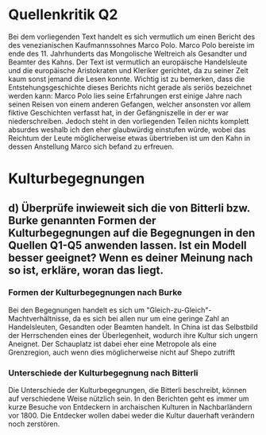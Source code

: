 # Quellenkritik Q2
Bei dem vorliegenden Text handelt es sich vermutlich um einen Bericht des des venezianischen Kaufmannssohnes Marco Polo. Marco Polo bereiste im ende des 11. Jahrhunderts das Mongolische Weltreich als Gesandter und Beamter des Kahns. Der Text ist vermutlich an europäische Handelsleute und die europäische Aristokraten und Kleriker gerichtet, da zu seiner Zeit kaum sonst jemand die Lesen konnte. Wichtig ist zu bemerken, dass die Entstehungsgeschichte dieses Berichts nicht gerade als seriös bezeichnet werden kann: Marco Polo lies seine Erfahrungen erst einige Jahre nach seinen Reisen von einem anderen Gefangen, welcher ansonsten vor allem fiktive Geschichten verfasst hat, in der Gefängniszelle in der er war niederschreiben. Jedoch steht in den vorliegenden Teilen nichts komplett absurdes weshalb ich den eher glaubwürdig einstufen würde, wobei das Reichtum der Leute möglicherweise etwas übertrieben ist um den Kahn in dessen Anstellung Marco sich befand zu erfreuen.
# Kulturbegegnungen 
## d) Überprüfe inwieweit sich die von Bitterli bzw. Burke genannten Formen der Kulturbegegnungen auf die Begegnungen in den Quellen Q1-Q5 anwenden lassen. Ist ein Modell besser geeignet? Wenn es deiner Meinung nach so ist, erkläre, woran das liegt.
### Formen der Kulturbegegnungen nach Burke
Bei den Begegnungen handelt es sich um "Gleich-zu-Gleich"-Machtverhältnisse, da es sich bei allen nur um eine geringe Zahl an Handelsleuten, Gesandten oder Beamten handelt. In China ist das Selbstbild der Herrschenden eines der Überlegenheit, wodurch ihre Kultur sich ungern Aneignet. Der Schauplatz ist dabei eher eine Metropole als eine Grenzregion, auch wenn dies möglicherweise nicht auf Shepo zutrifft
### Unterschiede der Kulturbegegnung nach Bitterli
Die Unterschiede der Kulturbegegnungen, die Bitterli beschreibt, können auf verschiedene Weise nützlich sein. In den Berichten geht es immer um kurze Besuche von Entdeckern in archaischen Kulturen in Nachbarländern vor 1800. Die Entdecker wollen dabei weder die Kultur dauerhaft verändern noch zerstören.